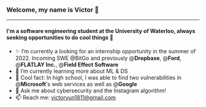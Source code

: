 ### Welcome, my name is Victor 👋
---

#### I'm a software engineering student at the University of Waterloo, always seeking opportunities to do cool things 📩

- ✨ I’m currently a looking for an internship opportunity in the summer of 2022. Incoming SWE @BitGo and previously @**Dropbase**, @**Ford**, @**FLATLAY Inc.**, @**Field Effect Software**
- 🌱 I’m currently learning more about ML & DS
- 🔅 Cool fact: In high school, I was able to find two vulnerabilities in @**Microsoft**'s web services as well as @**Google**
- 💬 Ask me about cybersecurity and the Instagram algorithm!
- 📫 Reach me: victoryun1811@gmail.com




